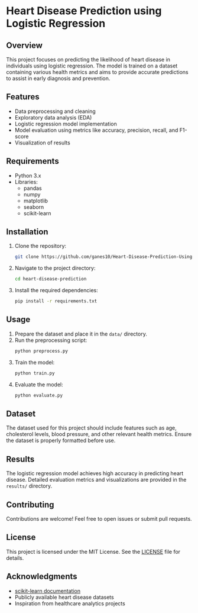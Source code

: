 # Heart Disease Prediction using Logistic Regression

## Overview
This project focuses on predicting the likelihood of heart disease in individuals using logistic regression. The model is trained on a dataset containing various health metrics and aims to provide accurate predictions to assist in early diagnosis and prevention.

## Features
- Data preprocessing and cleaning
- Exploratory data analysis (EDA)
- Logistic regression model implementation
- Model evaluation using metrics like accuracy, precision, recall, and F1-score
- Visualization of results

## Requirements
- Python 3.x
- Libraries:
    - pandas
    - numpy
    - matplotlib
    - seaborn
    - scikit-learn

## Installation
1. Clone the repository:
     ```bash
     git clone https://github.com/ganes10/Heart-Disease-Prediction-Using-Logistic-Regression.git
     ```
2. Navigate to the project directory:
     ```bash
     cd heart-disease-prediction
     ```
3. Install the required dependencies:
     ```bash
     pip install -r requirements.txt
     ```

## Usage
1. Prepare the dataset and place it in the `data/` directory.
2. Run the preprocessing script:
     ```bash
     python preprocess.py
     ```
3. Train the model:
     ```bash
     python train.py
     ```
4. Evaluate the model:
     ```bash
     python evaluate.py
     ```

## Dataset
The dataset used for this project should include features such as age, cholesterol levels, blood pressure, and other relevant health metrics. Ensure the dataset is properly formatted before use.

## Results
The logistic regression model achieves high accuracy in predicting heart disease. Detailed evaluation metrics and visualizations are provided in the `results/` directory.

## Contributing
Contributions are welcome! Feel free to open issues or submit pull requests.

## License
This project is licensed under the MIT License. See the [LICENSE](LICENSE) file for details.

## Acknowledgments
- [scikit-learn documentation](https://scikit-learn.org/)
- Publicly available heart disease datasets
- Inspiration from healthcare analytics projects